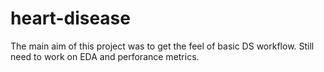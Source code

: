 # heart-disease
The main aim of this project was to get the feel of basic DS workflow. Still need to work on EDA and perforance metrics.
